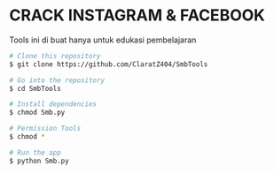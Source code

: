 # CRACK INSTAGRAM & FACEBOOK
Tools ini di buat hanya untuk edukasi pembelajaran 

```bash
# Clone this repository
$ git clone https://github.com/ClaratZ404/SmbTools

# Go into the repository
$ cd SmbTools

# Install dependencies
$ chmod Smb.py

# Permission Tools
$ chmod *

# Run the app
$ python Smb.py
```
